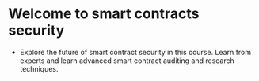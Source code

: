 # Welcome to smart contracts security
- Explore the future of smart contract security in this course. Learn from experts and learn advanced smart contract auditing and research techniques.
